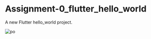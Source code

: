 # Assignment-0_flutter_hello_world

A new Flutter hello_world project.

![po](https://github.com/Israil445/Flutter_Assignment-0/assets/97037120/741cd325-f4e7-4ac0-b314-4736a71e5a19)
